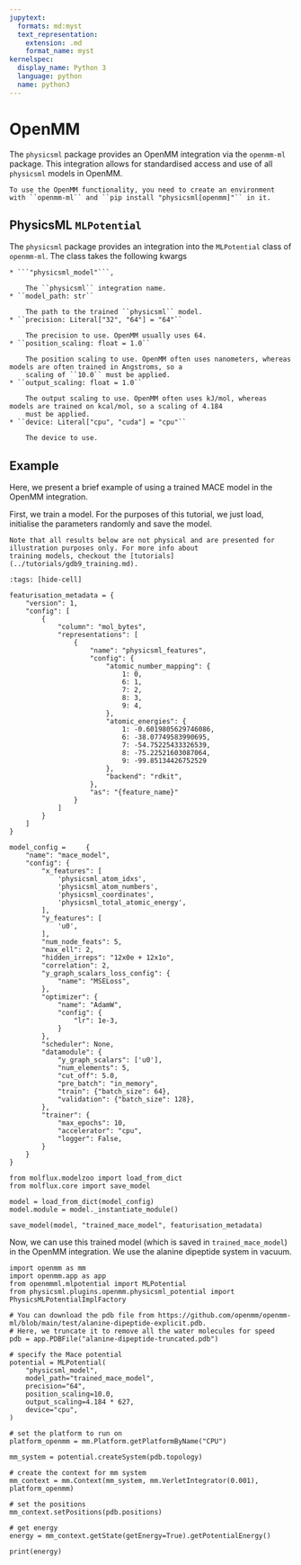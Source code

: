 ```yaml
---
jupytext:
  formats: md:myst
  text_representation:
    extension: .md
    format_name: myst
kernelspec:
  display_name: Python 3
  language: python
  name: python3
---
```


# OpenMM

The ``physicsml`` package provides an OpenMM integration via the ``openmm-ml`` package. This integration allows for standardised
access and use of all ``physicsml`` models in OpenMM.

```{note}
To use the OpenMM functionality, you need to create an environment with ``openmm-ml`` and ``pip install "physicsml[openmm]"`` in it.
```

## PhysicsML ``MLPotential``

The ``physicsml`` package provides an integration into the ``MLPotential`` class of ``openmm-ml``. The class takes the
following kwargs

```{toggle}
* ```"physicsml_model"```,

    The ``physicsml`` integration name.
* ``model_path: str``

    The path to the trained ``physicsml`` model.
* ``precision: Literal["32", "64"] = "64"``

    The precision to use. OpenMM usually uses 64.
* ``position_scaling: float = 1.0``

    The position scaling to use. OpenMM often uses nanometers, whereas models are often trained in Angstroms, so a
    scaling of ``10.0`` must be applied.
* ``output_scaling: float = 1.0``

    The output scaling to use. OpenMM often uses kJ/mol, whereas models are trained on kcal/mol, so a scaling of 4.184
    must be applied.
* ``device: Literal["cpu", "cuda"] = "cpu"``

    The device to use.
```

## Example

Here, we present a brief example of using a trained MACE model in the OpenMM integration.

First, we train a model. For the purposes of this tutorial, we just load, initialise the parameters randomly and save the model.

```{note}
Note that all results below are not physical and are presented for illustration purposes only. For more info about
training models, checkout the [tutorials](../tutorials/gdb9_training.md).
```

```{code-cell} ipython3
:tags: [hide-cell]

featurisation_metadata = {
    "version": 1,
    "config": [
        {
            "column": "mol_bytes",
            "representations": [
                {
                    "name": "physicsml_features",
                    "config": {
                        "atomic_number_mapping": {
                            1: 0,
                            6: 1,
                            7: 2,
                            8: 3,
                            9: 4,
                        },
                        "atomic_energies": {
                            1: -0.6019805629746086,
                            6: -38.07749583990695,
                            7: -54.75225433326539,
                            8: -75.22521603087064,
                            9: -99.85134426752529
                        },
                        "backend": "rdkit",
                    },
                    "as": "{feature_name}"
                }
            ]
        }
    ]
}

model_config =     {
    "name": "mace_model",
    "config": {
        "x_features": [
            'physicsml_atom_idxs',
            'physicsml_atom_numbers',
            'physicsml_coordinates',
            'physicsml_total_atomic_energy',
        ],
        "y_features": [
            'u0',
        ],
        "num_node_feats": 5,
        "max_ell": 2,
        "hidden_irreps": "12x0e + 12x1o",
        "correlation": 2,
        "y_graph_scalars_loss_config": {
            "name": "MSELoss",
        },
        "optimizer": {
            "name": "AdamW",
            "config": {
                "lr": 1e-3,
            }
        },
        "scheduler": None,
        "datamodule": {
            "y_graph_scalars": ['u0'],
            "num_elements": 5,
            "cut_off": 5.0,
            "pre_batch": "in_memory",
            "train": {"batch_size": 64},
            "validation": {"batch_size": 128},
        },
        "trainer": {
            "max_epochs": 10,
            "accelerator": "cpu",
            "logger": False,
        }
    }
}

from molflux.modelzoo import load_from_dict
from molflux.core import save_model

model = load_from_dict(model_config)
model.module = model._instantiate_module()

save_model(model, "trained_mace_model", featurisation_metadata)
```

Now, we can use this trained model (which is saved in ``trained_mace_model``) in the OpenMM integration. We use the
alanine dipeptide system in vacuum.

```{code-block} ipython3
import openmm as mm
import openmm.app as app
from openmmml.mlpotential import MLPotential
from physicsml.plugins.openmm.physicsml_potential import PhysicsMLPotentialImplFactory

# You can download the pdb file from https://github.com/openmm/openmm-ml/blob/main/test/alanine-dipeptide-explicit.pdb.
# Here, we truncate it to remove all the water molecules for speed
pdb = app.PDBFile("alanine-dipeptide-truncated.pdb")

# specify the Mace potential
potential = MLPotential(
    "physicsml_model",
    model_path="trained_mace_model",
    precision="64",
    position_scaling=10.0,
    output_scaling=4.184 * 627,
    device="cpu",
)

# set the platform to run on
platform_openmm = mm.Platform.getPlatformByName("CPU")

mm_system = potential.createSystem(pdb.topology)

# create the context for mm system
mm_context = mm.Context(mm_system, mm.VerletIntegrator(0.001), platform_openmm)

# set the positions
mm_context.setPositions(pdb.positions)

# get energy
energy = mm_context.getState(getEnergy=True).getPotentialEnergy()

print(energy)
```

